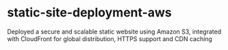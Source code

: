 # static-site-deployment-aws
 Deployed a secure and scalable static website using Amazon S3, integrated with CloudFront for global distribution, HTTPS support and CDN caching
